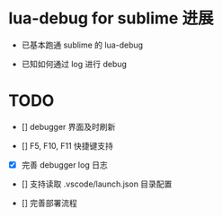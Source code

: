 # lua-debug for sublime 进展
- 已基本跑通 sublime 的 lua-debug

- 已知如何通过 log 进行 debug

# TODO
- [] debugger 界面及时刷新

- [] F5, F10, F11 快捷键支持

- [x] 完善 debugger log 日志

- [] 支持读取 .vscode/launch.json 目录配置

- [] 完善部署流程
